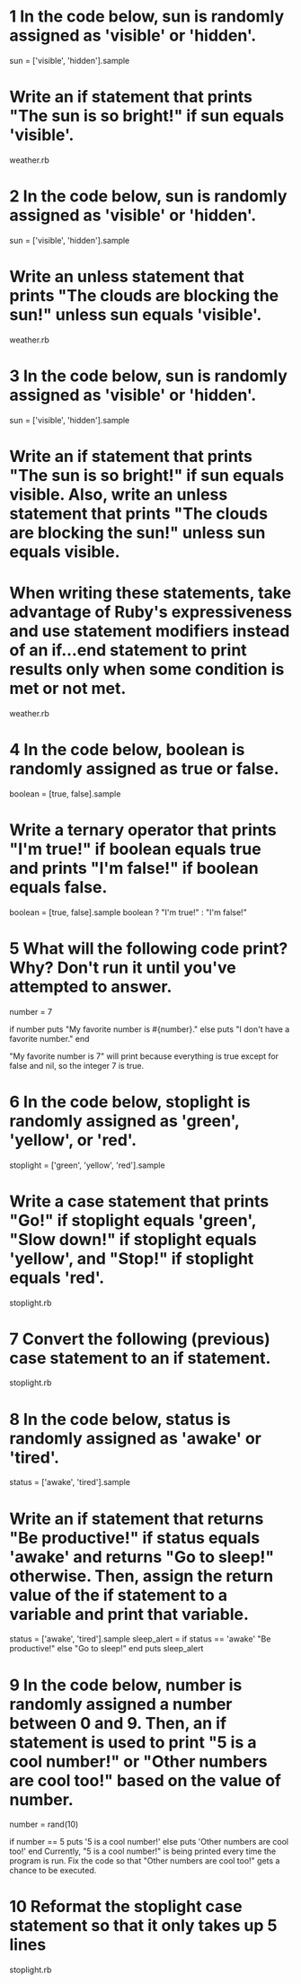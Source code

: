 # 1 In the code below, sun is randomly assigned as 'visible' or 'hidden'.

sun = ['visible', 'hidden'].sample
# Write an if statement that prints "The sun is so bright!" if sun equals 'visible'.

weather.rb

# 2 In the code below, sun is randomly assigned as 'visible' or 'hidden'.

sun = ['visible', 'hidden'].sample
# Write an unless statement that prints "The clouds are blocking the sun!" unless sun equals 'visible'.

weather.rb

# 3 In the code below, sun is randomly assigned as 'visible' or 'hidden'.

sun = ['visible', 'hidden'].sample
# Write an if statement that prints "The sun is so bright!" if sun equals visible. Also, write an unless statement that prints "The clouds are blocking the sun!" unless sun equals visible.

# When writing these statements, take advantage of Ruby's expressiveness and use statement modifiers instead of an if...end statement to print results only when some condition is met or not met.

weather.rb

# 4 In the code below, boolean is randomly assigned as true or false.

boolean = [true, false].sample
# Write a ternary operator that prints "I'm true!" if boolean equals true and prints "I'm false!" if boolean equals false.
boolean = [true, false].sample
boolean ? "I'm true!" : "I'm false!"

# 5 What will the following code print? Why? Don't run it until you've attempted to answer.

number = 7

if number
  puts "My favorite number is #{number}."
else
  puts "I don't have a favorite number."
end

"My favorite number is 7" will print because everything is true except for false and nil, so the integer 7 is true.

# 6 In the code below, stoplight is randomly assigned as 'green', 'yellow', or 'red'.

stoplight = ['green', 'yellow', 'red'].sample
# Write a case statement that prints "Go!" if stoplight equals 'green', "Slow down!" if stoplight equals 'yellow', and "Stop!" if stoplight equals 'red'.

stoplight.rb

# 7 Convert the following (previous) case statement to an if statement.

stoplight.rb

# 8 In the code below, status is randomly assigned as 'awake' or 'tired'.

status = ['awake', 'tired'].sample
# Write an if statement that returns "Be productive!" if status equals 'awake' and returns "Go to sleep!" otherwise. Then, assign the return value of the if statement to a variable and print that variable.

status = ['awake', 'tired'].sample
sleep_alert = if status == 'awake'
  "Be productive!"
else
  "Go to sleep!"
end
puts sleep_alert

# 9 In the code below, number is randomly assigned a number between 0 and 9. Then, an if statement is used to print "5 is a cool number!" or "Other numbers are cool too!" based on the value of number.

number = rand(10)

if number == 5
  puts '5 is a cool number!'
else
  puts 'Other numbers are cool too!'
end
Currently, "5 is a cool number!" is being printed every time the program is run. Fix the code so that "Other numbers are cool too!" gets a chance to be executed.

# 10 Reformat the stoplight case statement so that it only takes up 5 lines

stoplight.rb
  
